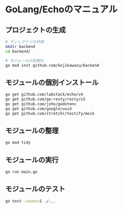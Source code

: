 # GoLang/Echoのマニュアル

## プロジェクトの生成

```bash
# ディレクトリの作成
mkdir backend
cd backend/

# モジュールの初期化
go mod init github.com/kojikawazu/backend
```

## モジュールの個別インストール

```bash
go get github.com/labstack/echo/v4
go get github.com/go-resty/resty/v2
go get github.com/joho/godotenv
go get github.com/google/uuid
go get github.com/stretchr/testify/mock
```

## モジュールの整理

```bash
go mod tidy
```

## モジュールの実行

```bash
go run main.go
```

## モジュールのテスト

```bash
go test -count=1 ./...
```
